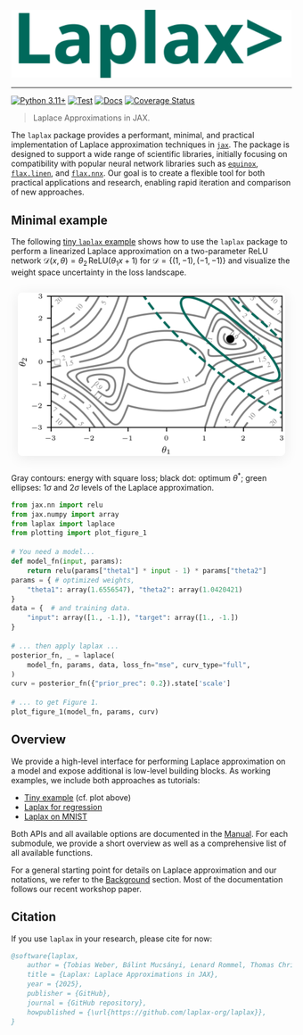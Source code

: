 <p align="center">
  <img src="./images/laplax_logo.svg" width="541" height= "auto" alt="Laplax Logo"/>
</p>

---
[![Python
3.11+](https://img.shields.io/badge/python-3.11+-green.svg)](https://www.python.org/downloads/release/python-3110/)
[![Test](https://github.com/laplax-org/laplax/actions/workflows/test.yaml/badge.svg)](https://github.com/laplax-org/laplax/actions/workflows/test.yaml) [![Docs](https://github.com/laplax-org/laplax/actions/workflows/docs.yaml/badge.svg)](https://github.com/laplax-org/laplax/actions/workflows/docs.yaml) [![Coverage Status](https://coveralls.io/repos/github/laplax-org/laplax/badge.svg?branch=laplax_api)](https://coveralls.io/github/laplax-org/laplax?branch=laplax_api)

> Laplace Approximations in JAX.

The `laplax` package provides a performant, minimal, and practical implementation of Laplace approximation techniques in [`jax`](https://github.com/google/jax). The package is designed to support a wide range of scientific libraries, initially focusing on compatibility with popular neural network libraries such as [`equinox`](https://github.com/patrick-kidger/equinox), [`flax.linen`](https://github.com/google/flax/tree/main/flax/linen), and [`flax.nnx`](https://github.com/google/flax/tree/main/flax/nnx). Our goal is to create a flexible tool for both practical applications and research, enabling rapid iteration and comparison of new approaches.


## Minimal example

The following [tiny `laplax` example](examples/0000_tiny_laplax.ipynb) shows how to use the `laplax` package to perform a linearized Laplace approximation on a two-parameter ReLU network $\mathcal{D}(x,\theta)=\theta_2\,\text{ReLU}(\theta_1 x+1)$ for $\mathcal{D}=\{(1,-1),(-1,-1)\}$ and visualize the weight space uncertainty in the loss landscape.

<div style="display: flex; flex-direction: column; align-items: center; margin: 2em 0;">
  <img src="./images/laplax_figure_1.png" alt="Laplace approximation on a two-parameter ReLU network" style="width: 50vw; max-width: 600px; height: auto; box-shadow: 0 4px 24px rgba(0,0,0,0.08); border-radius: 8px;">
</div>

Gray contours: energy with square loss; black dot: optimum $\theta^*$; green ellipses: $1\sigma$ and $2\sigma$ levels of the Laplace approximation.


```python
from jax.nn import relu
from jax.numpy import array
from laplax import laplace
from plotting import plot_figure_1

# You need a model...
def model_fn(input, params):
    return relu(params["theta1"] * input - 1) * params["theta2"]
params = { # optimized weights,
    "theta1": array(1.6556547), "theta2": array(1.0420421)
}
data = {  # and training data.
    "input": array([1., -1.]), "target": array([1., -1.])
}

# ... then apply laplax ...
posterior_fn, _ = laplace(
    model_fn, params, data, loss_fn="mse", curv_type="full",
)
curv = posterior_fn({"prior_prec": 0.2}).state['scale']

# ... to get Figure 1.
plot_figure_1(model_fn, params, curv)
```

## Overview

We provide a high-level interface for performing Laplace approximation on a model and expose additional is low-level building blocks. As working examples, we include both approaches as tutorials:

- [Tiny example](examples/0000_tiny_laplax.ipynb) (cf. plot above)
- [Laplax for regression](examples/0001_laplax_for_regression.ipynb)
- [Laplax on MNIST](examples/0002_laplax_on_mnist.ipynb)

Both APIs and all available options are documented in the [Manual](api.md). For each submodule, we provide a short overview as well as a comprehensive list of all available functions.

For a general starting point for details on Laplace approximation and our notations, we refer to the [Background](background.md) section.
Most of the documentation follows our recent workshop paper.


## Citation

If you use `laplax` in your research, please cite for now:

```bibtex
@software{laplax,
    author = {Tobias Weber, Bálint Mucsányi, Lenard Rommel, Thomas Christie, Lars Kasüschke, Marvin Pförtner, Philipp Hennig},
    title = {Laplax: Laplace Approximations in JAX},
    year = {2025},
    publisher = {GitHub},
    journal = {GitHub repository},
    howpublished = {\url{https://github.com/laplax-org/laplax}},
}
```
